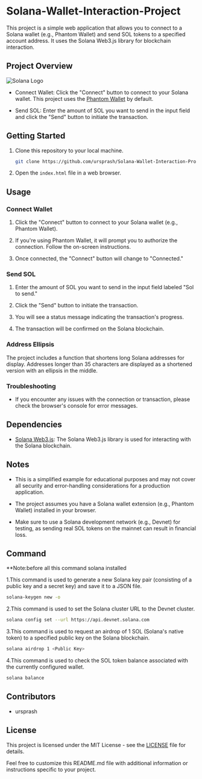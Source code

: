 # Solana-Wallet-Interaction-Project


This project is a simple web application that allows you to connect to a Solana wallet (e.g., Phantom Wallet) and send SOL tokens to a specified account address. It uses the Solana Web3.js library for blockchain interaction.

## Project Overview

![Solana Logo](https://cryptologos.cc/logos/solana-sol-logo.png?v=024)

- Connect Wallet: Click the "Connect" button to connect to your Solana wallet. This project uses the [Phantom Wallet](https://phantom.app/) by default.

- Send SOL: Enter the amount of SOL you want to send in the input field and click the "Send" button to initiate the transaction.

## Getting Started

1. Clone this repository to your local machine.

   ```bash
   git clone https://github.com/ursprash/Solana-Wallet-Interaction-Project.git
   ```

2. Open the `index.html` file in a web browser.

## Usage

### Connect Wallet

1. Click the "Connect" button to connect to your Solana wallet (e.g., Phantom Wallet).

2. If you're using Phantom Wallet, it will prompt you to authorize the connection. Follow the on-screen instructions.

3. Once connected, the "Connect" button will change to "Connected."

### Send SOL

1. Enter the amount of SOL you want to send in the input field labeled "Sol to send."

2. Click the "Send" button to initiate the transaction.

3. You will see a status message indicating the transaction's progress.

4. The transaction will be confirmed on the Solana blockchain.

### Address Ellipsis

The project includes a function that shortens long Solana addresses for display. Addresses longer than 35 characters are displayed as a shortened version with an ellipsis in the middle.

### Troubleshooting

- If you encounter any issues with the connection or transaction, please check the browser's console for error messages.

## Dependencies

- [Solana Web3.js](https://github.com/solana-labs/solana-web3.js): The Solana Web3.js library is used for interacting with the Solana blockchain.

## Notes

- This is a simplified example for educational purposes and may not cover all security and error-handling considerations for a production application.

- The project assumes you have a Solana wallet extension (e.g., Phantom Wallet) installed in your browser.

- Make sure to use a Solana development network (e.g., Devnet) for testing, as sending real SOL tokens on the mainnet can result in financial loss.

## Command
**Note:before all this command solana installed

1.This command is used to generate a new Solana key pair (consisting of a public key and a secret key) and save it to a JSON file.
 ```bash
solana-keygen new -o
```
2.This command is used to set the Solana cluster URL to the Devnet cluster.
 ```bash
solana config set --url https://api.devnet.solana.com
```
3.This command is used to request an airdrop of 1 SOL (Solana's native token) to a specified public key on the Solana blockchain.
 ```bash
solana airdrop 1 <Public Key>
```
4.This command is used to check the SOL token balance associated with the currently configured wallet.
 ```bash
solana balance
```

## Contributors

- ursprash

## License

This project is licensed under the MIT License - see the [LICENSE](LICENSE) file for details.


Feel free to customize this README.md file with additional information or instructions specific to your project.
